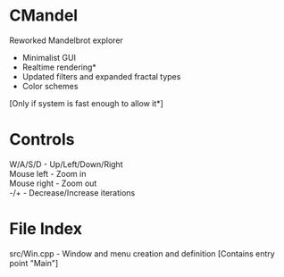 # CMandel
Reworked Mandelbrot explorer
- Minimalist GUI
- Realtime rendering*
- Updated filters and expanded fractal types
- Color schemes

[Only if system is fast enough to allow it*]

# Controls
W/A/S/D - Up/Left/Down/Right     
Mouse left - Zoom in     
Mouse right - Zoom out     
-/+ - Decrease/Increase iterations     

# File Index    
src/Win.cpp - Window and menu creation and definition [Contains entry point "Main"]
